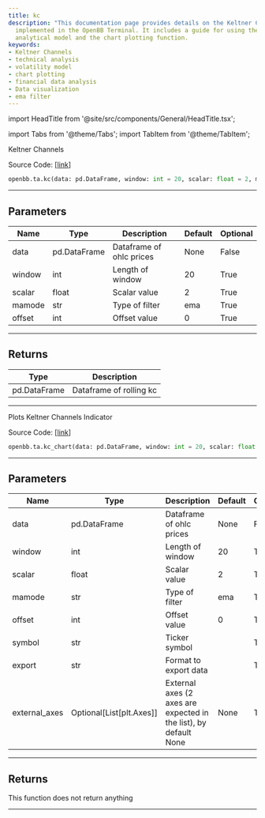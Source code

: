```yaml
---
title: kc
description: "This documentation page provides details on the Keltner Channels functionality"
  implemented in the OpenBB Terminal. It includes a guide for using the Keltner Channels
  analytical model and the chart plotting function.
keywords:
- Keltner Channels
- technical analysis
- volatility model
- chart plotting
- financial data analysis
- Data visualization
- ema filter
---
```


import HeadTitle from '@site/src/components/General/HeadTitle.tsx';

<HeadTitle title="ta.kc - Reference | OpenBB SDK Docs" />

import Tabs from '@theme/Tabs';
import TabItem from '@theme/TabItem';

<Tabs>
<TabItem value="model" label="Model" default>

Keltner Channels

Source Code: [[link](https://github.com/OpenBB-finance/OpenBBTerminal/tree/main/openbb_terminal/common/technical_analysis/volatility_model.py#L88)]

```python
openbb.ta.kc(data: pd.DataFrame, window: int = 20, scalar: float = 2, mamode: str = "ema", offset: int = 0)
```

---

## Parameters

| Name | Type | Description | Default | Optional |
| ---- | ---- | ----------- | ------- | -------- |
| data | pd.DataFrame | Dataframe of ohlc prices | None | False |
| window | int | Length of window | 20 | True |
| scalar | float | Scalar value | 2 | True |
| mamode | str | Type of filter | ema | True |
| offset | int | Offset value | 0 | True |


---

## Returns

| Type | Description |
| ---- | ----------- |
| pd.DataFrame | Dataframe of rolling kc |
---

</TabItem>
<TabItem value="view" label="Chart">

Plots Keltner Channels Indicator

Source Code: [[link](https://github.com/OpenBB-finance/OpenBBTerminal/tree/main/openbb_terminal/common/technical_analysis/volatility_view.py#L194)]

```python
openbb.ta.kc_chart(data: pd.DataFrame, window: int = 20, scalar: float = 2, mamode: str = "ema", offset: int = 0, symbol: str = "", export: str = "", external_axes: Optional[List[matplotlib.axes._axes.Axes]] = None)
```

---

## Parameters

| Name | Type | Description | Default | Optional |
| ---- | ---- | ----------- | ------- | -------- |
| data | pd.DataFrame | Dataframe of ohlc prices | None | False |
| window | int | Length of window | 20 | True |
| scalar | float | Scalar value | 2 | True |
| mamode | str | Type of filter | ema | True |
| offset | int | Offset value | 0 | True |
| symbol | str | Ticker symbol |  | True |
| export | str | Format to export data |  | True |
| external_axes | Optional[List[plt.Axes]] | External axes (2 axes are expected in the list), by default None | None | True |


---

## Returns

This function does not return anything

---

</TabItem>
</Tabs>

